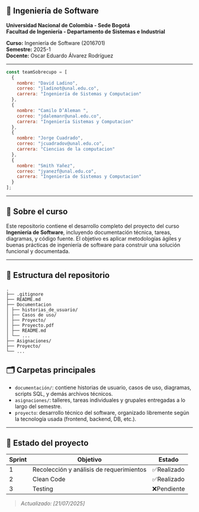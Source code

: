 ## 🧠 Ingeniería de Software 

**Universidad Nacional de Colombia - Sede Bogotá**  
**Facultad de Ingeniería - Departamento de Sistemas e Industrial**  

**Curso:** Ingeniería de Software (2016701)  
**Semestre:** 2025-1  
**Docente:** Oscar Eduardo Álvarez Rodríguez

---

```javascript
const teamSobrecupo = [
  {
    nombre: "David Ladino",
    correo: "jladinot@unal.edu.co",
    carrera: "Ingeniería de Sistemas y Computacion"
  },
  {
    nombre: "Camilo D’Aleman ",
    correo: "jdalemanr@unal.edu.co",
    carrera: "Ingeniería Sistemas y Computacion"
  },
  {
    nombre: "Jorge Cuadrado",
    correo: "jcuadradov@unal.edu.co",
    carrera: "Ciencias de la computacion"
  },
  {
    nombre: "Smith Yañez",
    correo: "jyanezf@unal.edu.co",
    carrera: "Ingeniería de Sistemas y Computacion"
  }
];

```

---

## 📌 Sobre el curso

Este repositorio contiene el desarrollo completo del proyecto del curso **Ingeniería de Software**, incluyendo documentación técnica, tareas, diagramas, y código fuente. El objetivo es aplicar metodologías ágiles y buenas prácticas de ingeniería de software para construir una solución funcional y documentada.

---

## 📁 Estructura del repositorio

```
.
├── .gitignore
├── README.md
├── Documentacion
│ ├── historias_de_usuario/
│ ├── Casos de uso/
│ ├── Proyecto/
│ ├── Proyecto.pdf
│ ├── README.md
│ └── ...
├── Asignaciones/
├── Proyecto/
└── ...

```


## 🗂️ Carpetas principales

- `documentación/`: contiene historias de usuario, casos de uso, diagramas, scripts SQL, y demás archivos técnicos.
- `asignaciones/`: talleres, tareas individuales y grupales entregadas a lo largo del semestre.
- `proyecto`: desarrollo técnico del software, organizado libremente según la tecnología usada (frontend, backend, DB, etc.).

---

<!--
## 🧪 Tecnologías y Herramientas

- Lenguaje: *[Ej. Java, Python, etc.]*
- Frameworks: *[Ej. Flask, Spring Boot, etc.]*
- Base de datos: *[Ej. PostgreSQL, SQLite, etc.]*
- Control de versiones: Git + GitHub
- Gestión ágil: Scrum + historias de usuario
- Herramientas adicionales: GitHub Projects, draw.io, Lucidchart, etc.

---
-->

## 🚧 Estado del proyecto

| Sprint | Objetivo                                 | Estado      |
|--------|------------------------------------------|-------------|
| 1      | Recolección y análisis de requerimientos | ✅Realizado |
| 2      | Clean Code                               | ✅Realizado |
| 3      | Testing                                  | ❌Pendiente |


> *Actualizado: [21/07/2025]*

<!--
---

## ⚙️ Instrucciones de uso

1. Clona el repositorio:
   ```bash
   git clone https://github.com/<usuario>/<repositorio>.git
   cd <repositorio>
-->

